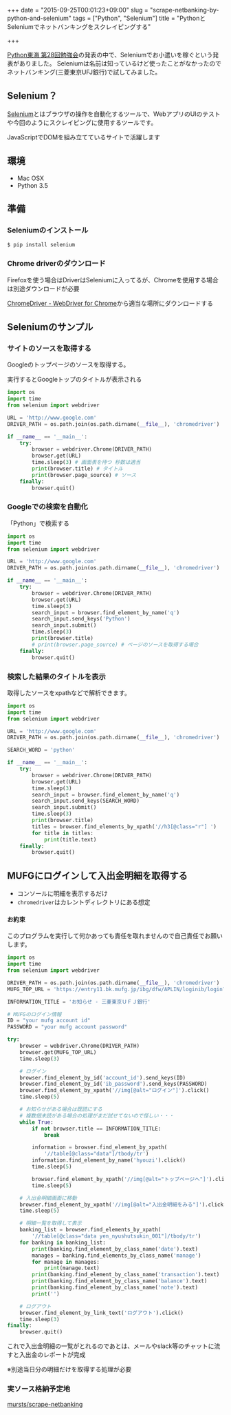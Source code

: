 +++
date = "2015-09-25T00:01:23+09:00"
slug = "scrape-netbanking-by-python-and-selenium"
tags = ["Python", "Selenium"]
title = "PythonとSeleniumでネットバンキングをスクレイピングする"

+++

[Python東海 第28回勉強会](http://connpass.com/event/19477/)の発表の中で、Seleniumでお小遣いを稼ぐという発表がありました。
Seleniumは名前は知っているけど使ったことがなかったのでネットバンキング(三菱東京UFJ銀行)で試してみました。

<!--more-->

## Selenium？

[Selenium](http://www.seleniumhq.org/)とはブラウザの操作を自動化するツールで、WebアプリのUIのテストや今回のようにスクレイピングに使用するツールです。

JavaScriptでDOMを組み立てているサイトで活躍します

## 環境

* Mac OSX
* Python 3.5

## 準備

### Seleniumのインストール

```
$ pip install selenium
```

### Chrome driverのダウンロード

Firefoxを使う場合はDriverはSeleniumに入ってるが、Chromeを使用する場合は別途ダウンロードが必要

[ChromeDriver - WebDriver for Chrome](https://sites.google.com/a/chromium.org/chromedriver/downloads)から適当な場所にダウンロードする

## Seleniumのサンプル

### サイトのソースを取得する

Googleのトップページのソースを取得する。

実行するとGoogleトップのタイトルが表示される

```python
import os
import time
from selenium import webdriver

URL = 'http://www.google.com'
DRIVER_PATH = os.path.join(os.path.dirname(__file__), 'chromedriver')

if __name__ == '__main__':
    try:
        browser = webdriver.Chrome(DRIVER_PATH)
        browser.get(URL)
        time.sleep(3) # 画面表を待つ 秒数は適当
        print(browser.title) # タイトル
        print(browser.page_source) # ソース
    finally:
        browser.quit()
```

### Googleでの検索を自動化

「Python」で検索する

```python
import os
import time
from selenium import webdriver

URL = 'http://www.google.com'
DRIVER_PATH = os.path.join(os.path.dirname(__file__), 'chromedriver')

if __name__ == '__main__':
    try:
        browser = webdriver.Chrome(DRIVER_PATH)
        browser.get(URL)
        time.sleep(3)
        search_input = browser.find_element_by_name('q')
        search_input.send_keys('Python')
        search_input.submit()
        time.sleep(3)
        print(browser.title)
        # print(browser.page_source) # ページのソースを取得する場合
    finally:
        browser.quit()
```

### 検索した結果のタイトルを表示

取得したソースをxpathなどで解析できます。

```python
import os
import time
from selenium import webdriver

URL = 'http://www.google.com'
DRIVER_PATH = os.path.join(os.path.dirname(__file__), 'chromedriver')

SEARCH_WORD = 'python'

if __name__ == '__main__':
    try:
        browser = webdriver.Chrome(DRIVER_PATH)
        browser.get(URL)
        time.sleep(3)
        search_input = browser.find_element_by_name('q')
        search_input.send_keys(SEARCH_WORD)
        search_input.submit()
        time.sleep(3)
        print(browser.title)
        titles = browser.find_elements_by_xpath('//h3[@class="r"] ')
        for title in titles:
            print(title.text)
    finally:
        browser.quit()
```

## MUFGにログインして入出金明細を取得する

* コンソールに明細を表示するだけ
* `chromedriver`はカレントディレクトリにある想定

#### お約束

このプログラムを実行して何かあっても責任を取れませんので自己責任でお願いします。


```python
import os
import time
from selenium import webdriver

DRIVER_PATH = os.path.join(os.path.dirname(__file__), 'chromedriver')
MUFG_TOP_URL = 'https://entry11.bk.mufg.jp/ibg/dfw/APLIN/loginib/login?_TRANID=AA000_001'

INFORMATION_TITLE = 'お知らせ - 三菱東京ＵＦＪ銀行'

# MUFGのログイン情報
ID = "your mufg account id"
PASSWORD = "your mufg account password"

try:
    browser = webdriver.Chrome(DRIVER_PATH)
    browser.get(MUFG_TOP_URL)
    time.sleep(3)

    # ログイン
    browser.find_element_by_id('account_id').send_keys(ID)
    browser.find_element_by_id('ib_password').send_keys(PASSWORD)
    browser.find_element_by_xpath('//img[@alt="ログイン"]').click()
    time.sleep(5)

    # お知らせがある場合は既読にする
    # 複数個未読がある場合の処理がまだ試せてないので怪しい・・・
    while True:
        if not browser.title == INFORMATION_TITLE:
            break

        information = browser.find_element_by_xpath(
            '//table[@class="data"]/tbody/tr')
        information.find_element_by_name('hyouzi').click()
        time.sleep(5)

        browser.find_element_by_xpath('//img[@alt="トップページへ"]').click()
        time.sleep(5)

    # 入出金明細画面に移動
    browser.find_element_by_xpath('//img[@alt="入出金明細をみる"]').click()
    time.sleep(5)

    # 明細一覧を取得して表示
    banking_list = browser.find_elements_by_xpath(
        '//table[@class="data yen_nyushutsukin_001"]/tbody/tr')
    for banking in banking_list:
        print(banking.find_element_by_class_name('date').text)
        manages = banking.find_elements_by_class_name('manage')
        for manage in manages:
            print(manage.text)
        print(banking.find_element_by_class_name('transaction').text)
        print(banking.find_element_by_class_name('balance').text)
        print(banking.find_element_by_class_name('note').text)
        print('')

    # ログアウト
    browser.find_element_by_link_text('ログアウト').click()
    time.sleep(3)
finally:
    browser.quit()
```

これで入出金明細の一覧がとれるのであとは、メールやslack等のチャットに流すと入出金のレポートが完成

※別途当日分の明細だけを取得する処理が必要

### 実ソース格納予定地

[mursts/scrape-netbanking](https://github.com/mursts/scrape-netbanking)
